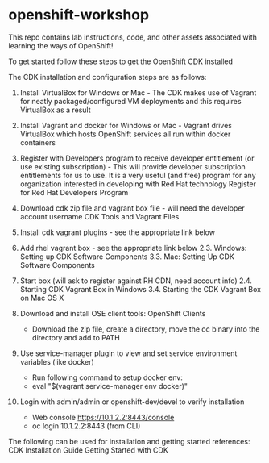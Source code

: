 # openshift-workshop

This repo contains lab instructions, code, and other assets associated with learning the ways of OpenShift!

To get started follow these steps to get the OpenShift CDK installed

The CDK installation and configuration steps are as follows:

1) Install VirtualBox for Windows or Mac - The CDK makes use of Vagrant for neatly packaged/configured VM deployments and this requires VirtualBox as a result

2) Install Vagrant and docker for Windows or Mac - Vagrant drives VirtualBox which hosts OpenShift services all run within docker containers

3) Register with Developers program to receive developer entitlement (or use existing subscription) - This will provide developer subscription entitlements for us to use. It is a very useful (and free) program for any organization interested in developing with Red Hat technology
Register for Red Hat Developers Program

4) Download cdk zip file and vagrant box file - will need the developer account username
CDK Tools and Vagrant Files

5) Install cdk vagrant plugins - see the appropriate link below
6) Add rhel vagrant box - see the appropriate link below
2.3. Windows: Setting up CDK Software Components
3.3. Mac: Setting Up CDK Software Components

7) Start box (will ask to register against RH CDN, need account info)
2.4. Starting CDK Vagrant Box in Windows
3.4. Starting the CDK Vagrant Box on Mac OS X

8) Download and install OSE client tools:
OpenShift Clients
	- Download the zip file, create a directory, move the oc binary into the directory and add to PATH

9) Use service-manager plugin to view and set service environment variables (like docker)
	- Run following command to setup docker env: 
	- eval "$(vagrant service-manager env docker)"

10) Login with admin/admin or openshift-dev/devel to verify installation
	- Web console https://10.1.2.2:8443/console
	- oc login 10.1.2.2:8443 (from CLI)

The following can be used for installation and getting started references:
CDK Installation Guide
Getting Started with CDK
